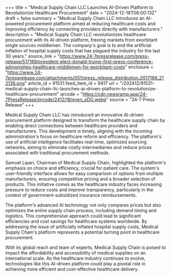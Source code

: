 +++
title = "Medical Supply Chain LLC Launches AI-Driven Platform to Revolutionize Healthcare Procurement"
date = "2024-12-18T08:00:13Z"
draft = false
summary = "Medical Supply Chain LLC introduces an AI-powered procurement platform aimed at reducing healthcare costs and improving efficiency by connecting providers directly with manufacturers."
description = "Medical Supply Chain LLC revolutionizes healthcare procurement with its AI-driven platform, freeing markets from exorbitant single sources middlemen. The company's goal is to end the artificial inflation of hospital supply costs that has plagued the industry for the last 30 years."
source_link = "https://www.24-7pressrelease.com/press-release/517189/president-elect-donald-trump-first-press-conference-admonishes-healthcare-middlemen-for-exorbitant-costs"
enclosure = "https://www.24-7pressrelease.com/attachments/051/press_release_distribution_0517189_212136.png"
article_id = 91531
feed_item_id = 9417
url = "/202412/91531-medical-supply-chain-llc-launches-ai-driven-platform-to-revolutionize-healthcare-procurement"
qrcode = "https://cdn.newsramp.app/24-7PressRelease/qrcode/2412/18/even_sDG.webp"
source = "24-7 Press Release"
+++

<p>Medical Supply Chain LLC has introduced an innovative AI-driven procurement platform designed to transform the healthcare supply chain by enabling direct connections between healthcare providers and manufacturers. This development is timely, aligning with the incoming administration's focus on healthcare reform and efficiency. The platform's use of artificial intelligence facilitates real-time, optimized sourcing networks, aiming to eliminate costly intermediaries and reduce prices associated with traditional procurement methods.</p><p>Samuel Lipari, Chairman of Medical Supply Chain, highlighted the platform's emphasis on choice and efficiency, crucial for patient care. The system's user-friendly interface allows for easy comparison of options from multiple manufacturers, ensuring competitive pricing and a broader selection of products. This initiative comes as the healthcare industry faces increasing pressure to reduce costs and improve transparency, particularly in the context of government-subsidized insurance reimbursements.</p><p>The platform's advanced AI technology not only compares prices but also optimizes the entire supply chain process, including demand timing and logistics. This comprehensive approach could lead to significant efficiencies and cost savings for healthcare systems worldwide. By addressing the issue of artificially inflated hospital supply costs, Medical Supply Chain's platform represents a potential turning point in healthcare procurement.</p><p>With its global reach and team of experts, Medical Supply Chain is poised to impact the affordability and accessibility of medical supplies on an international scale. As the healthcare industry continues to evolve, technologies like this AI-driven platform could play a pivotal role in achieving more efficient and cost-effective healthcare delivery.</p>